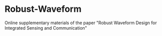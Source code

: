 # Robust-Waveform
Online supplementary materials of the paper "Robust Waveform Design for Integrated Sensing and Communication"
